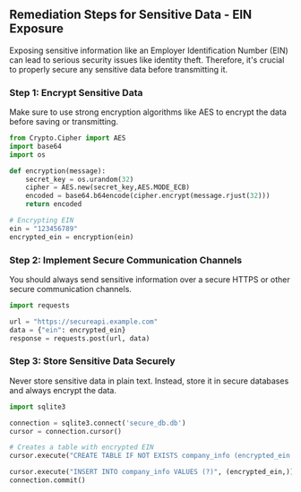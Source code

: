 

## Remediation Steps for Sensitive Data - EIN Exposure

Exposing sensitive information like an Employer Identification Number (EIN) can lead to serious security issues like identity theft. Therefore, it's crucial to properly secure any sensitive data before transmitting it.

### Step 1: Encrypt Sensitive Data

Make sure to use strong encryption algorithms like AES to encrypt the data before saving or transmitting.

```python
from Crypto.Cipher import AES
import base64
import os

def encryption(message):
    secret_key = os.urandom(32)
    cipher = AES.new(secret_key,AES.MODE_ECB)
    encoded = base64.b64encode(cipher.encrypt(message.rjust(32)))
    return encoded

# Encrypting EIN
ein = "123456789"
encrypted_ein = encryption(ein)
```

### Step 2: Implement Secure Communication Channels

You should always send sensitive information over a secure HTTPS or other secure communication channels.

```python
import requests

url = "https://secureapi.example.com"
data = {"ein": encrypted_ein}
response = requests.post(url, data)
```

### Step 3: Store Sensitive Data Securely

Never store sensitive data in plain text. Instead, store it in secure databases and always encrypt the data.

```python
import sqlite3

connection = sqlite3.connect('secure_db.db')
cursor = connection.cursor()

# Creates a table with encrypted EIN
cursor.execute("CREATE TABLE IF NOT EXISTS company_info (encrypted_ein TEXT)")

cursor.execute("INSERT INTO company_info VALUES (?)", (encrypted_ein,))
connection.commit()
```